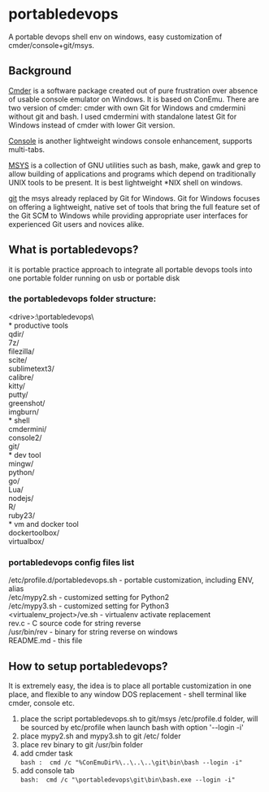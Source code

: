 # portabledevops

A portable devops shell env on windows, easy customization of cmder/console+git/msys.

## Background

[Cmder](https://github.com/cmderdev/cmder) is a software package created out of pure frustration over absence of usable console emulator on Windows. It is based on ConEmu. There are two version of cmder: cmder with own Git for Windows and cmdermini without git and bash. I used cmdermini with standalone latest Git for Windows instead of cmder with lower Git version.

[Console](https://sourceforge.net/projects/console/) is another lightweight windows console enhancement, supports multi-tabs.

[MSYS](http://www.mingw.org/wiki/MSYS) is a collection of GNU utilities such as bash, make, gawk and grep to allow building of applications and programs which depend on traditionally UNIX tools to be present. It is best lightweight *NIX shell on windows.

[git](https://git-for-windows.github.io/) the msys already replaced by Git for Windows. Git for Windows focuses on offering a lightweight, native set of tools that bring the full feature set of the Git SCM to Windows while providing appropriate user interfaces for experienced Git users and novices alike.

## What is portabledevops?

it is portable practice approach to integrate all portable devops tools into one portable folder running on usb or portable disk  
### the portabledevops folder structure:    
&lt;drive&gt;:\portabledevops\  
\* productive tools      
qdir/   
7z/   
filezilla/   
scite/                 
sublimetext3/  
calibre/  
kitty/  
putty/  
greenshot/             
imgburn/   
\* shell      
cmdermini/             
console2/  
git/                              
\* dev tool    
mingw/    
python/               
go/                                              
Lua/                                   
nodejs/                
R/                     
ruby23/                  
\* vm and docker tool                                             
dockertoolbox/        
virtualbox/   

### portabledevops config files list  
/etc/profile.d/portabledevops.sh - portable customization, including ENV, alias  
/etc/mypy2.sh - customized setting for Python2  
/etc/mypy3.sh - customized setting for Python3  
&lt;virtualenv_project&gt;/ve.sh - virtualenv activate replacement   
rev.c - C source code for string reverse  
/usr/bin/rev - binary for string reverse on windows  
README.md - this file  

## How to setup portabledevops?

It is extremely easy, the idea is to place all portable customization in one place, and flexible to any window DOS replacement - shell terminal like cmder, console etc.  
1)  place the script portabledevops.sh to git/msys /etc/profile.d folder, will be sourced by etc/profile when launch bash with option  '--login -i'   
2) place mypy2.sh and mypy3.sh to git /etc/ folder  
3) place rev binary to git /usr/bin folder  
4) add cmder task   
`bash :  cmd /c "%ConEmuDir%\..\..\..\git\bin\bash --login -i"`  
5) add console tab  
`bash:  cmd /c "\portabledevops\git\bin\bash.exe --login -i"`  